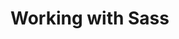 # Working with Sass

<!-- It doesn't matter if you're new in  -->

<!-- Esta plantilla esta con el proposito de poder trabajar de manera un poco **_más rapida_** con Sass y Gulp -->
<!---->
<!-- :memo: **Note:** esta plantilla ya es funcional con ambos archivos _.json_ que ya vienen incluidos -->
<!---->
<!-- ## :speech_balloon:Actualizaciones -->
<!---->
<!-- - Anteriormente se estaba usando la version vieja de sass en que se basaba en ruby, -->
<!--   ahora sass esta actualizado para usarse en base a DartSass -->
<!---->
<!-- - Se esta usando modern normalize -->
<!---->
<!--   - https://github.com/sindresorhus/modern-normalize/tree/main -->
<!---->
<!--     <br> -->
<!---->
<!-- - Dependencias de desarrollo que no se utilizaban -->
<!---->
<!-- - Ahora se ocupa DartSass, algunas dependencias anteriores ya no son necesarias -->
<!---->
<!-- - Se agrego el renderizado de las imagenes a .avif, anteriormente solo era .webp -->
<!---->
<!-- imagenes de los logos -->
<!---->
<!-- ## :notebook_with_decorative_cover:Ejecutar tareas gulpfile.js -->
<!---->
<!-- Asegura de cambiar en el archivo package.json la parte de escripts y añadir las pripiedades faltantes -->
<!---->
<!-- ### Propiedades faltantes -->
<!---->
<!-- Agregar manualmente las siguientes propiedades debajo de "Description" -->
<!---->
<!-- ``` -->
<!-- "main": "gulpfile.json", -->
<!-- "type": "module", -->
<!---->
<!-- ``` -->
<!---->
<!-- #### Scripts -->
<!---->
<!-- ##### Actual -->
<!---->
<!-- ``` -->
<!-- "Scripts": [ -->
<!--     "test": "echo \"Error: no test specified\" && exit 1" -->
<!--     ] -->
<!-- ``` -->
<!---->
<!-- ##### Modificación -->
<!---->
<!-- ``` -->
<!-- "Scripts": [ -->
<!--     "dev": "gulp" -->
<!--     ] -->
<!---->
<!-- ``` -->
<!---->
<!-- Para poder empezar a usar la plantilla, necesitamos la carpeta _node_modules_ -->
<!---->
<!-- ``` -->
<!-- npm install -->
<!-- ``` -->
<!---->
<!-- ## :warning:Instalar dependencias manualmente -->
<!---->
<!-- ### Requisitos -->
<!---->
<!-- - node.js -->
<!-- - npm -->
<!---->
<!-- Ejecuta los siguientes comandos -->
<!---->
<!-- ``` -->
<!-- npm init -->
<!-- ``` -->
<!---->
<!-- Las 3 opciones a modificar a la necesidad indivualmente: -->
<!---->
<!-- - description: Lo que quieras ponerle -->
<!-- - keywords: SASS, GULP (esto es opcional) -->
<!-- - author: name -->
<!---->
<!-- ### Dependencias de Desarrollo -->
<!---->
<!-- Como ultimo paso, descargar/instalar las dependencias -->
<!-- de desarrollo, en una terminal dentro del proyecto/plantilla, -->
<!-- correr los siguientes comandos -->
<!---->
<!-- #### Css -->
<!---->
<!-- ``` -->
<!-- npm i --save-dev sass -->
<!-- npm i --save-dev gulp -->
<!-- npm i --save-dev gulp-sass -->
<!-- ``` -->
<!---->
<!-- #### Js -->
<!---->
<!-- ``` -->
<!-- npm i --save-dev gulp-terser -->
<!-- npm i --save-dev gulp-rename -->
<!-- npm i --save-dev gulp-concat -->
<!-- ``` -->
<!---->
<!-- #### Img -->
<!---->
<!-- ``` -->
<!-- npm i --save-dev sharp -->
<!-- ``` -->
